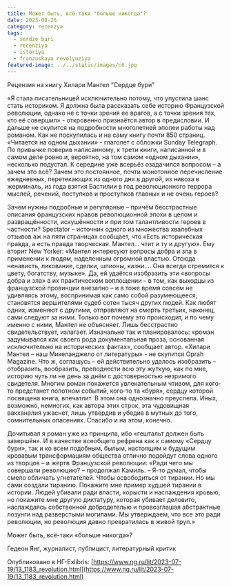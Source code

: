 ```yaml
---
title: Может быть, всё-таки "больше никогда"?
date: 2023-08-26
category: recenzya
tags:
  - serdze buri
  - recenziya
  - istoriya
  - franzuskaya revolyuziya
featured-image: ../../static/images/сб.jpg
---
```

Рецензия на книгу Хилари Мантел “Сердце бури”

«Я
стала писательницей исключительно потому, что упустила шанс стать историком. Я
должна была рассказать себе историю Французской революции, однако не с точки
зрения ее врагов, а с точки зрения тех, кто её совершил» - откровенно
признаётся автор в предисловии. И дальше не скупится на подробности многолетней
эпопеи работы над романом. Как не поскупилась и на саму книгу почти 850
страниц. «Читается на одном дыхании» - глаголет с обложки Sunday Telegraph. По привычке поверив написанному,
к трети книги, написанной и в самом деле ровно и, вероятно, на том самом «одном
дыхании», несколько подустал. К середине уже всерьёз озадачился вопросом – а
зачем это всё? Зачем это постоянное, почти монотонное перечисление ежедневных,
перетекающих из одного дня в другой, из нивоза в жерминаль, из года взятия
Бастилии в год революционного террора мыслей, речений, поступков и проступков
главных и не очень героев?

Зачем
нужны подробные и регулярные – причём бесстрастные описания французских нравов
революционной эпохи в целом и развращённости, искушённости и при том
талантливости героев в частности? Spectator – источник одного из множества хвалебных отзывов аж на пяти
страницах сообщает, что «Есть историческая правда, а есть правда творческая.
Мантел… чтит и ту и другую». Ему вторит New Yorker: «Мантел интересуют вопросы добра
и зла в применении к людям, наделенным огромной властью. Отсюда ненависть,
ликование, сделки, шпионы, казни…. Она всегда стремится к цвету, богатству,
музыке». Да, ей удаётся изобразить эти «вопросы добра и зла» в их практическом
воплощении – в том, как выходцы из французской провинции внезапно – и в тоже
время совсем не удивляясь этому, воспринимая как само собой разумеющееся,
становятся вершителями судеб сотен тысяч других людей. Как любят одних,
изменяют с другими, отправляют на смерть третьих, наконец, сами следуют за
ними. Только вот почему это происходит, и по чему именно с ними, Мантел не
объясняет. Лишь бесстрастно свидетельствует, излагает. Изначально так и
планировалось: «роман задумывался как своего рода документальная проза,
основанная исключительно на исторических фактах», сообщает автор. «Хилари
Мантел – наш Микеланджело от литературы» - не скупится Oprah Magazine. Что ж, соглашусь – ей
действительно удалось изобразить – отобразить, вообразить, преподнести всю эту
жуткую, как по мне, историю чуть ли не день за днём с достоверностью незримого
свидетеля. Многим роман покажется увлекательным чтивом, для кого-то предстанет
полотном событий, кого-то та «буря», сердцу которой посвящена книга, впечатлит.
В этом она однозначно преуспела. Иных, возможно, немногих, как автора этих
строк, эта чудовищная вакханалия ужаснет, лишь утвердив и убедив в мутных до
того, сомнительных опасениях. Спасибо и на этом, конечно.

Дочитывал
я роман уже из принципа, ибо «гештальт должен быть завершён». И в качестве
всеобщего рефрена как к самому «Сердцу бури», так и ко всем подобным, былым,
настоящим и будущим кровавым трансформациям общества отлично подойдут слова
одного из творцов – и жертв Французской революции: «Ради чего мы совершали
революцию? – продолжал Камиль. – Я-то думал, чтобы смело обличать угнетателей.
Чтобы освободиться от тирании. Но мы сами создали тиранию. Покажите мне пример
худшей тирании в истории. Людей убивали ради власти, корысти и наслаждения
кровью, но покажите мне другую диктатуру, которая убивает деловито, наслаждаясь
собственной добродетелью и провозглашая абстрактные лозунги над разверстыми
могилами. Мы утверждаем, что все это ради революции, но революция давно
превратилась в живой труп.»

Может
быть, всё-таки «больше никогда»?

Гедеон Янг, журналист, публицист, литературный критик

Опубликовано в НГ-Exlibris: 
[https://www.ng.ru/lit/2023-07-19/13_1183_revolution.html](https://www.ng.ru/lit/2023-07-19/13_1183_revolution.html)
